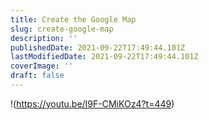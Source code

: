 ```yaml
---
title: Create the Google Map
slug: create-google-map
description: ''
publishedDate: 2021-09-22T17:49:44.101Z
lastModifiedDate: 2021-09-22T17:49:44.101Z
coverImage: ''
draft: false
---
```


!(https://youtu.be/I9F-CMiKOz4?t=449)
